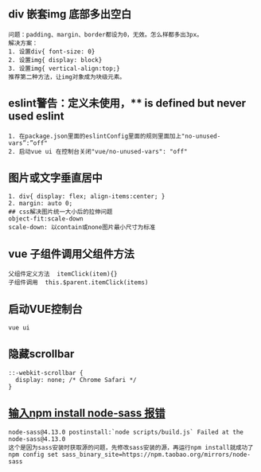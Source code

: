 ## div 嵌套img 底部多出空白
```
问题：padding、margin、border都设为0，无效。怎么样都多出3px。
解决方案：
1. 设置div{ font-size: 0}
2. 设置img{ display: block}
3. 设置img{ vertical-align:top;}  
推荐第二种方法，让img对象成为块级元素。
```
## eslint警告：定义未使用，** is defined but never used eslint
```
1. 在package.json里面的eslintConfig里面的规则里面加上"no-unused-vars”:”off"
2. 启动vue ui 在控制台关闭"vue/no-unused-vars": "off"
```
## 图片或文字垂直居中
```
1. div{ display: flex; align-items:center; }
2. margin: auto 0;
## css解决图片统一大小后的拉伸问题
object-fit:scale-down  
scale-down: 以contain或none图片最小尺寸为标准
```
## vue 子组件调用父组件方法
```
父组件定义方法  itemClick(item){}  
子组件调用  this.$parent.itemClick(items)
```
## 启动VUE控制台   
```
vue ui
```
## 隐藏scrollbar
```
::-webkit-scrollbar {
  display: none; /* Chrome Safari */
}
```
## [输入npm install node-sass 报错](https://segmentfault.com/a/1190000010984731)
```
node-sass@4.13.0 postinstall:`node scripts/build.js` Failed at the node-sass@4.13.0  
这个是因为sass安装时获取源的问题，先修改sass安装的源，再运行npm install就成功了
npm config set sass_binary_site=https://npm.taobao.org/mirrors/node-sass
```